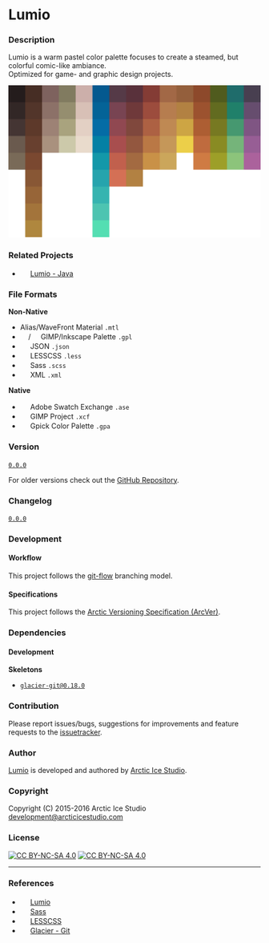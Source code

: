 Lumio
=====

### Description
Lumio is a warm pastel color palette focuses to create a steamed, but colorful comic-like ambiance.  
Optimized for game- and graphic design projects.

![Lumio](src/main/native/lumio.png)

### Related Projects
  - <img src="https://github.com/favicon.ico" width=16 height=16/> [Lumio - Java](https://github.com/arcticicestudio/lumio-java)

### File Formats
**Non-Native**
  - Alias/WaveFront Material `.mtl`
  - <img src="https://www.gimp.org/images/wilber16.png" width=16 height=16/>/<img src="https://inkscape.org/favicon.ico" width=16 height=16/> GIMP/Inkscape Palette `.gpl`
  - <img src="http://www.json.org/favicon.ico" width=16 height=16/> JSON `.json`
  - <img src="http://lesscss.org/public/ico/favicon.ico" width=16 height=16/> LESSCSS `.less`
  - <img src="http://sass-lang.com/favicon.ico" width=16 height=16/> Sass `.scss`
  - <img src="https://www.w3.org/favicon.ico" width=16 height=16/> XML `.xml`

**Native**
  - <img src="http://www.adobe.com/favicon.ico" width=16 height=16/> Adobe Swatch Exchange `.ase`
  - <img src="https://www.gimp.org/images/wilber16.png" width=16 height=16/> GIMP Project `.xcf`
  - <img src="http://static.gpick.org/image/logo.png" width=16 height=16/> Gpick Color Palette `.gpa`

### Version
[`0.0.0`](https://github.com/arcticicestudio/lumio/releases/latest)

For older versions check out the [GitHub Repository](https://github.com/arcticicestudio/lumio).

### Changelog
[`0.0.0`](CHANGELOG.md)

### Development
#### Workflow
This project follows the [git-flow](http://nvie.com/posts/a-successful-git-branching-model) branching model.

#### Specifications
This project follows the [Arctic Versioning Specification (ArcVer)](https://github.com/arcticicestudio/arcver).

### Dependencies
#### Development
**Skeletons**
  - [`glacier-git@0.18.0`](https://github.com/arcticicestudio/glacier-git)

### Contribution
Please report issues/bugs, suggestions for improvements and feature requests to the [issuetracker](https://github.com/arcticicestudio/lumio/issues).

### Author
[Lumio](https://github.com/arcticicestudio/lumio) is developed and authored by [Arctic Ice Studio](http://arcticicestudio.com).

### Copyright
Copyright (C) 2015-2016 Arctic Ice Studio <development@arcticicestudio.com>

### License
[![CC BY-NC-SA 4.0](http://mirrors.creativecommons.org/presskit/buttons/88x31/svg/by-nc-sa.svg)](http://creativecommons.org/licenses/by-nc-sa/4.0) [![CC BY-NC-SA 4.0](http://www.gnu.org/graphics/gplv3-88x31.png)](http://www.gnu.org/licenses/gpl.txt)

---

### References
  - <img src="https://github.com/favicon.ico" width=16 height=16/> [Lumio](https://github.com/arcticicestudio/lumio)
  - <img src="http://sass-lang.com/favicon.ico" width=16 height=16/> [Sass](http://sass-lang.com)
  - <img src="http://lesscss.org/public/ico/favicon.ico" width=16 height=16/> [LESSCSS](http://lesscss.org)  
  - <img src="https://github.com/favicon.ico" width=16 height=16/> [Glacier - Git](https://github.com/arcticicestudio/glacier-git)  
